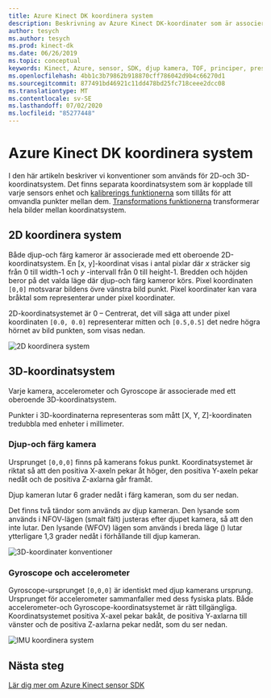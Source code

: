```yaml
---
title: Azure Kinect DK koordinera system
description: Beskrivning av Azure Kinect DK-koordinater som är associerade med Azures DK-sensorer
author: tesych
ms.author: tesych
ms.prod: kinect-dk
ms.date: 06/26/2019
ms.topic: conceptual
keywords: Kinect, Azure, sensor, SDK, djup kamera, TOF, principer, prestanda, ogiltighet
ms.openlocfilehash: 4bb1c3b79862b918870cff786042d9b4c66270d1
ms.sourcegitcommit: 877491bd46921c11dd478bd25fc718ceee2dcc08
ms.translationtype: MT
ms.contentlocale: sv-SE
ms.lasthandoff: 07/02/2020
ms.locfileid: "85277448"
---
```

# <a name="azure-kinect-dk-coordinate-systems"></a>Azure Kinect DK koordinera system

I den här artikeln beskriver vi konventioner som används för 2D-och 3D-koordinatsystem.  Det finns separata koordinatsystem som är kopplade till varje sensors enhet och [kalibrerings funktionerna](use-calibration-functions.md) som tillåts för att omvandla punkter mellan dem. [Transformations funktionerna](use-image-transformation.md) transformerar hela bilder mellan koordinatsystem.  

## <a name="2d-coordinate-systems"></a>2D koordinera system

 Både djup-och färg kameror är associerade med ett oberoende 2D-koordinatsystem. En [x, y]-koordinat visas i antal pixlar där *x* sträcker sig från 0 till width-1 och *y* -intervall från 0 till height-1. Bredden och höjden beror på det valda läge där djup-och färg kameror körs. Pixel koordinaten `[0,0]` motsvarar bildens övre vänstra bild punkt. Pixel koordinater kan vara bråktal som representerar under pixel koordinater.

2D-koordinatsystemet är 0 – Centrerat, det vill säga att under pixel koordinaten `[0.0, 0.0]` representerar mitten och `[0.5,0.5]` det nedre högra hörnet av bild punkten, som visas nedan.

   ![2D koordinera system](./media/concepts/concepts-coordinate-systems/coordinate-systems-sdk-2d-system.png)

## <a name="3d-coordinate-systems"></a>3D-koordinatsystem

Varje kamera, accelerometer och Gyroscope är associerade med ett oberoende 3D-koordinatsystem.

Punkter i 3D-koordinaterna representeras som mått [X, Y, Z]-koordinaten tredubbla med enheter i millimeter.

### <a name="depth-and-color-camera"></a>Djup-och färg kamera

Ursprunget `[0,0,0]` finns på kamerans fokus punkt. Koordinatsystemet är riktat så att den positiva X-axeln pekar åt höger, den positiva Y-axeln pekar nedåt och de positiva Z-axlarna går framåt.

Djup kameran lutar 6 grader nedåt i färg kameran, som du ser nedan. 

Det finns två tändor som används av djup kameran. Den lysande som används i NFOV-lägen (smalt fält) justeras efter djupet kamera, så att den inte lutar. Den lysande (WFOV) lägen som används i breda läge () lutar ytterligare 1,3 grader nedåt i förhållande till djup kameran.

![3D-koordinater konventioner](./media/concepts/concepts-coordinate-systems/coordinate-systems-camera-features.png)

### <a name="gyroscope-and-accelerometer"></a>Gyroscope och accelerometer

Gyroscope-ursprunget `[0,0,0]` är identiskt med djup kamerans ursprung. Ursprunget för accelerometer sammanfaller med dess fysiska plats. Både accelerometer-och Gyroscope-koordinatsystemet är rätt tillgängliga. Koordinatsystemet positiva X-axel pekar bakåt, de positiva Y-axlarna till vänster och de positiva Z-axlarna pekar nedåt, som du ser nedan.

![IMU koordinera system](./media/concepts/concepts-coordinate-systems/coordinate-systems-gyroscope.png)

## <a name="next-steps"></a>Nästa steg

[Lär dig mer om Azure Kinect sensor SDK](about-sensor-sdk.md)